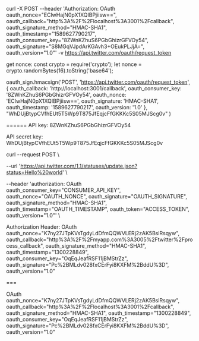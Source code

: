 curl -X POST --header 'Authorization: OAuth oauth_nonce="EClwHajN0pX1XQIBPjiisw==", oauth_callback="http%3A%2F%2Flocalhost%3A3001%2Fcallback",
oauth_signature_method="HMAC-SHA1",
oauth_timestamp="1589627790217",
oauth_consumer_key="8ZWnKZhuS6PGbGhizrGFVOy54",
oauth_signature="S8MGqVJpdArKGAvh3+OEukPLJjA=",
oauth_version="1.0"' -v https://api.twitter.com/oauth/request_token

get nonce:
const crypto = require('crypto');
let nonce = crypto.randomBytes(16).toString('base64');

oauth_sign.hmacsign('POST', 'https://api.twitter.com/oauth/request_token',
{ oauth_callback: 'http://localhost:3001/callback',
oauth_consumer_key: '8ZWnKZhuS6PGbGhizrGFVOy54',
oauth_nonce: 'EClwHajN0pX1XQIBPjiisw==',
oauth_signature: 'HMAC-SHA1',
oauth_timestamp: '1589627790217',
oauth_version: '1.0' },
"WhDUjBtypCVfhEUt5T5Wp9T875JfEqjcFfGKKKc5S05MJScg0v" )

======
API key:
8ZWnKZhuS6PGbGhizrGFVOy54

API secret key:
WhDUjBtypCVfhEUt5T5Wp9T875JfEqjcFfGKKKc5S05MJScg0v

curl --request POST \

--url 'https://api.twitter.com/1.1/statuses/update.json?status=Hello%20world' \

--header 'authorization: OAuth oauth_consumer_key="CONSUMER_API_KEY", oauth_nonce="OAUTH_NONCE", oauth_signature="OAUTH_SIGNATURE", oauth_signature_method="HMAC-SHA1", oauth_timestamp="OAUTH_TIMESTAMP", oauth_token="ACCESS_TOKEN", oauth_version="1.0"' \

Authorization Header: OAuth oauth_nonce="K7ny27JTpKVsTgdyLdDfmQQWVLERj2zAK5BslRsqyw", oauth_callback="http%3A%2F%2Fmyapp.com%3A3005%2Ftwitter%2Fprocess_callback", oauth_signature_method="HMAC-SHA1", oauth_timestamp="1300228849", oauth_consumer_key="OqEqJeafRSF11jBMStrZz", oauth_signature="Pc%2BMLdv028fxCErFyi8KXFM%2BddU%3D", oauth_version="1.0"

===

OAuth oauth_nonce="K7ny27JTpKVsTgdyLdDfmQQWVLERj2zAK5BslRsqyw", oauth_callback="http%3A%2F%2Flocalhost%3A3001%2Fcallback", oauth_signature_method="HMAC-SHA1", oauth_timestamp="1300228849", oauth_consumer_key="OqEqJeafRSF11jBMStrZz", oauth_signature="Pc%2BMLdv028fxCErFyi8KXFM%2BddU%3D", oauth_version="1.0"

